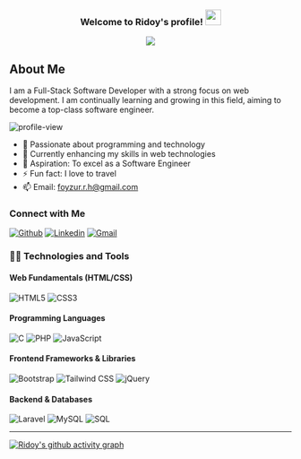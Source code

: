 <h3 align="center">
  Welcome to Ridoy's profile!
  <img src="https://media.giphy.com/media/hvRJCLFzcasrR4ia7z/giphy.gif" width="28">
</h3>

<p align="center">
  <a href="https://git.io/typing-svg"><img src="https://readme-typing-svg.herokuapp.com?font=Fira+Code&pause=1000&color=F75C7E&center=true&width=700&height=60&lines=Full-Stack+Software+Developer;Specializing+in+Web+Development;Passionate+About+Learning"></a>
</p>

## About Me
I am a Full-Stack Software Developer with a strong focus on web development. I am continually learning and growing in this field, aiming to become a top-class software engineer.

<img src="https://komarev.com/ghpvc/?username=frridoy&label=Profile%20views&color=0e75b6&style=flat" alt="profile-view" /> 

- 👀 Passionate about programming and technology
- 🌱 Currently enhancing my skills in web technologies
- 🥅 Aspiration: To excel as a Software Engineer
- ⚡ Fun fact: I love to travel
- 📫 Email: foyzur.r.h@gmail.com


### Connect with Me
[![Github](https://img.shields.io/badge/-Github-000?style=flat&logo=Github&logoColor=white)](https://github.com/frridoy)
[![Linkedin](https://img.shields.io/badge/-LinkedIn-blue?style=flat&logo=Linkedin&logoColor=white)](https://www.linkedin.com/in/frridoy/)
[![Gmail](https://img.shields.io/badge/-Gmail-c14438?style=flat&logo=Gmail&logoColor=white)](mailto:foyzur.r.h@gmail.com)


### 👨‍💻 Technologies and Tools

#### Web Fundamentals (HTML/CSS)
![HTML5](https://img.shields.io/badge/HTML5-E34F26?logo=html5&logoColor=white)
![CSS3](https://img.shields.io/badge/CSS3-1572B6?logo=css3&logoColor=white)

#### Programming Languages
![C](https://img.shields.io/badge/C-A8B9CC?logo=c&logoColor=black)
![PHP](https://img.shields.io/badge/PHP-777BB4?logo=php&logoColor=white)
![JavaScript](https://img.shields.io/badge/JavaScript-F7DF1E?logo=javascript&)

#### Frontend Frameworks & Libraries
![Bootstrap](https://img.shields.io/badge/Bootstrap-7952B3?logo=bootstrap&logoColor=white)
![Tailwind CSS](https://img.shields.io/badge/Tailwind_CSS-06B6D4?logo=tailwind-css&logoColor=white)
![jQuery](https://img.shields.io/badge/jQuery-0769AD?logo=jquery&logoColor=white)

#### Backend & Databases
![Laravel](https://img.shields.io/badge/Laravel-FF2D20?logo=laravel&logoColor=white)
![MySQL](https://img.shields.io/badge/MySQL-4479A1?logo=mysql&logoColor=white)
![SQL](https://img.shields.io/badge/SQL-003B57?logo=postgresql&logoColor=white)

---

[facebook]: https://www.facebook.com/F.R.Hridoy/
[linkedin]: https://www.linkedin.com/in/frridoy/

[![Ridoy's github activity graph](https://fabianocouto-activity-graph.vercel.app/graph/?username=frridoy&custom_title=Ridoy's%20Contribution%20Graph&theme=github-compact)](https://www.linkedin.com/in/frridoy/)
